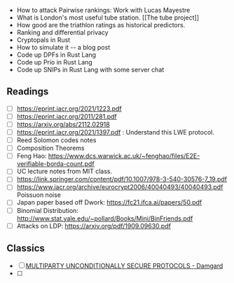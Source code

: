 + How to attack Pairwise rankings: Work with Lucas Mayestre
+ What is London's most useful tube station. [[The tube project]]
+ How good are the triathlon ratings as historical predictors. 
+ Ranking and differential privacy
+ Cryptopals in Rust 
+ How to simulate it -- a blog post
+ Code up DPFs in Rust Lang
+ Code up Prio in Rust Lang
+ Code up SNIPs in Rust Lang with some server chat

## Readings 
- [ ] https://eprint.iacr.org/2021/1223.pdf
- [ ] https://eprint.iacr.org/2011/281.pdf
- [ ] https://arxiv.org/abs/2112.02918
- [ ] https://eprint.iacr.org/2021/1397.pdf : Understand this LWE protocol.
- [ ] Reed Solomon codes notes 
- [ ] Composition Theorems
- [ ] Feng Hao: https://www.dcs.warwick.ac.uk/~fenghao/files/E2E-verifiable-borda-count.pdf
- [ ] UC lecture notes from MIT class. 
- [ ] https://link.springer.com/content/pdf/10.1007/978-3-540-30576-7_19.pdf
- [ ] https://www.iacr.org/archive/eurocrypt2006/40040493/40040493.pdf Poissuon noise
- [ ] Japan paper based off Dwork: https://fc21.ifca.ai/papers/50.pdf
- [ ] Binomial Distribution: http://www.stat.yale.edu/~pollard/Books/Mini/BinFriends.pdf
- [ ] Attacks on LDP: https://arxiv.org/pdf/1909.09630.pdf

## Classics 

- [ ] [MULTIPARTY UNCONDITIONALLY SECURE PROTOCOLS - Damgard](https://dl.acm.org/doi/pdf/10.1145/62212.62214)
- [ ] 
